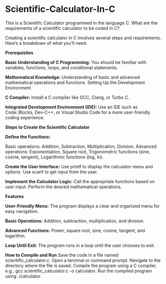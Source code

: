 # Scientific-Calculator-In-C
This is a Scientific Calculator programmed in the language C.
What are the requirements of a scientific calculator to be coded in C?

Creating a scientific calculator in C involves several steps and requirements. Here’s a breakdown of what you’ll need:

**Prerequisites**

**Basic Understanding of C Programming:** You should be familiar with variables, functions, loops, and conditional statements.

**Mathematical Knowledge:** Understanding of basic and advanced mathematical operations and functions.
Setting Up the Development Environment

**C Compiler:** Install a C compiler like GCC, Clang, or Turbo C.

**Integrated Development Environment (IDE):** Use an IDE such as Code::Blocks, Dev-C++, or Visual Studio Code for a more user-friendly coding experience.


**Steps to Create the Scientific Calculator**

**Define the Functions:**

Basic operations: Addition, Subtraction, Multiplication, Division.
Advanced operations: Exponentiation, Square root, Trigonometric functions (sine, cosine, tangent), Logarithmic functions (log, ln).

**Create the User Interface:**
Use printf to display the calculator menu and options.
Use scanf to get input from the user.

**Implement the Calculator Logic:**
Call the appropriate functions based on user input.
Perform the desired mathematical operations.


**Features**

**User-Friendly Menu:** The program displays a clear and organized menu for easy navigation.

**Basic Operations:** Addition, subtraction, multiplication, and division.

**Advanced Functions:** Power, square root, sine, cosine, tangent, and logarithm.

**Loop Until Exit:** The program runs in a loop until the user chooses to exit.


**How to Compile and Run**
Save the code in a file named scientific_calculator.c.
Open a terminal or command prompt.
Navigate to the directory where the file is saved.
Compile the program using a C compiler, e.g., gcc scientific_calculator.c -o calculator.
Run the compiled program using ./calculator.
